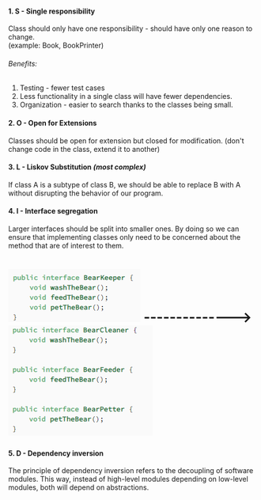 #### 1. S - Single responsibility ####
Class should only have one responsibility - should have only one reason to change.  
(example: Book, BookPrinter)
###### Benefits: ######
1. Testing - fewer test cases
2. Less functionality in a single class will have fewer dependencies.
3. Organization - easier to search thanks to the classes being small.

#### 2. O - Open for Extensions ####
Classes should be open for extension but closed for modification. (don't change code in the class, extend it to another)

#### 3. L - Liskov Substitution _(most complex)_ ####
If class A is a subtype of class B, we should be able to replace B with A without disrupting the behavior of our program.

#### 4. I - Interface segregation ####
Larger interfaces should be split into smaller ones. By doing so we can ensure that implementing classes only need 
to be concerned about the method that are of interest to them.
# ![img.png](img.png) --------------> ![img_1.png](img_1.png)

#### 5. D - Dependency inversion ####
The principle of dependency inversion refers to the decoupling of software modules. This way, instead of high-level modules depending on low-level modules, both will depend on abstractions.